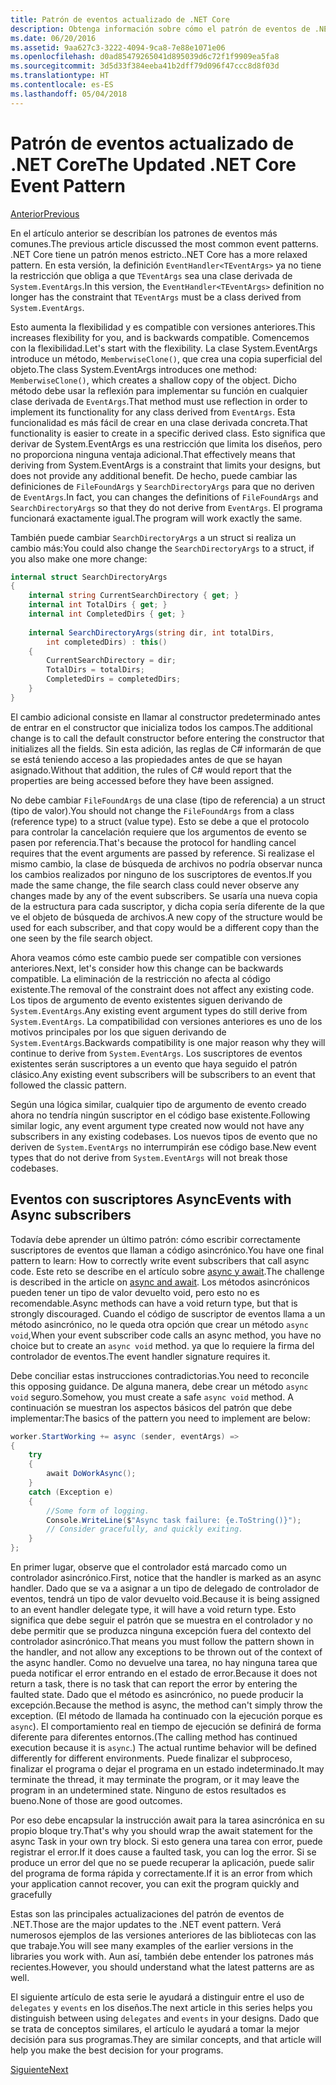 ```yaml
---
title: Patrón de eventos actualizado de .NET Core
description: Obtenga información sobre cómo el patrón de eventos de .NET Core permite la flexibilidad con la compatibilidad con versiones anteriores y cómo implementar un procesamiento de eventos seguro con suscriptores asincrónicos.
ms.date: 06/20/2016
ms.assetid: 9aa627c3-3222-4094-9ca8-7e88e1071e06
ms.openlocfilehash: d0ad85479265041d895039d6c72f1f9909ea5fa8
ms.sourcegitcommit: 3d5d33f384eeba41b2dff79d096f47ccc8d8f03d
ms.translationtype: HT
ms.contentlocale: es-ES
ms.lasthandoff: 05/04/2018
---
```

# <a name="the-updated-net-core-event-pattern"></a><span data-ttu-id="8427c-103">Patrón de eventos actualizado de .NET Core</span><span class="sxs-lookup"><span data-stu-id="8427c-103">The Updated .NET Core Event Pattern</span></span>

[<span data-ttu-id="8427c-104">Anterior</span><span class="sxs-lookup"><span data-stu-id="8427c-104">Previous</span></span>](event-pattern.md)

<span data-ttu-id="8427c-105">En el artículo anterior se describían los patrones de eventos más comunes.</span><span class="sxs-lookup"><span data-stu-id="8427c-105">The previous article discussed the most common event patterns.</span></span> <span data-ttu-id="8427c-106">.NET Core tiene un patrón menos estricto.</span><span class="sxs-lookup"><span data-stu-id="8427c-106">.NET Core has a more relaxed pattern.</span></span> <span data-ttu-id="8427c-107">En esta versión, la definición `EventHandler<TEventArgs>` ya no tiene la restricción que obliga a que `TEventArgs` sea una clase derivada de `System.EventArgs`.</span><span class="sxs-lookup"><span data-stu-id="8427c-107">In this version, the `EventHandler<TEventArgs>` definition no longer has the constraint that `TEventArgs` must be a class derived from `System.EventArgs`.</span></span>

<span data-ttu-id="8427c-108">Esto aumenta la flexibilidad y es compatible con versiones anteriores.</span><span class="sxs-lookup"><span data-stu-id="8427c-108">This increases flexibility for you, and is backwards compatible.</span></span> <span data-ttu-id="8427c-109">Comencemos con la flexibilidad.</span><span class="sxs-lookup"><span data-stu-id="8427c-109">Let's start with the flexibility.</span></span> <span data-ttu-id="8427c-110">La clase System.EventArgs introduce un método, `MemberwiseClone()`, que crea una copia superficial del objeto.</span><span class="sxs-lookup"><span data-stu-id="8427c-110">The class System.EventArgs introduces one method: `MemberwiseClone()`, which creates a shallow copy of the object.</span></span>
<span data-ttu-id="8427c-111">Dicho método debe usar la reflexión para implementar su función en cualquier clase derivada de `EventArgs`.</span><span class="sxs-lookup"><span data-stu-id="8427c-111">That method must use reflection in order to implement its functionality for any class derived from `EventArgs`.</span></span> <span data-ttu-id="8427c-112">Esta funcionalidad es más fácil de crear en una clase derivada concreta.</span><span class="sxs-lookup"><span data-stu-id="8427c-112">That functionality is easier to create in a specific derived class.</span></span> <span data-ttu-id="8427c-113">Esto significa que derivar de System.EventArgs es una restricción que limita los diseños, pero no proporciona ninguna ventaja adicional.</span><span class="sxs-lookup"><span data-stu-id="8427c-113">That effectively means that deriving from System.EventArgs is a constraint that limits your designs, but does not provide any additional benefit.</span></span>
<span data-ttu-id="8427c-114">De hecho, puede cambiar las definiciones de `FileFoundArgs` y `SearchDirectoryArgs` para que no deriven de `EventArgs`.</span><span class="sxs-lookup"><span data-stu-id="8427c-114">In fact, you can changes the definitions of `FileFoundArgs` and `SearchDirectoryArgs` so that they do not derive from `EventArgs`.</span></span>
<span data-ttu-id="8427c-115">El programa funcionará exactamente igual.</span><span class="sxs-lookup"><span data-stu-id="8427c-115">The program will work exactly the same.</span></span>

<span data-ttu-id="8427c-116">También puede cambiar `SearchDirectoryArgs` a un struct si realiza un cambio más:</span><span class="sxs-lookup"><span data-stu-id="8427c-116">You could also change the `SearchDirectoryArgs` to a struct, if you also make one more change:</span></span>

```csharp  
internal struct SearchDirectoryArgs  
{  
    internal string CurrentSearchDirectory { get; }  
    internal int TotalDirs { get; }  
    internal int CompletedDirs { get; }  
    
    internal SearchDirectoryArgs(string dir, int totalDirs, 
        int completedDirs) : this()  
    {  
        CurrentSearchDirectory = dir;  
        TotalDirs = totalDirs;  
        CompletedDirs = completedDirs;  
    }  
}  
```   

<span data-ttu-id="8427c-117">El cambio adicional consiste en llamar al constructor predeterminado antes de entrar en el constructor que inicializa todos los campos.</span><span class="sxs-lookup"><span data-stu-id="8427c-117">The additional change is to call the default constructor before entering the constructor that initializes all the fields.</span></span> <span data-ttu-id="8427c-118">Sin esta adición, las reglas de C# informarán de que se está teniendo acceso a las propiedades antes de que se hayan asignado.</span><span class="sxs-lookup"><span data-stu-id="8427c-118">Without that addition, the rules of C# would report that the properties are being accessed before they have been assigned.</span></span>

<span data-ttu-id="8427c-119">No debe cambiar `FileFoundArgs` de una clase (tipo de referencia) a un struct (tipo de valor).</span><span class="sxs-lookup"><span data-stu-id="8427c-119">You should not change the `FileFoundArgs` from a class (reference type) to a struct (value type).</span></span> <span data-ttu-id="8427c-120">Esto se debe a que el protocolo para controlar la cancelación requiere que los argumentos de evento se pasen por referencia.</span><span class="sxs-lookup"><span data-stu-id="8427c-120">That's because the protocol for handling cancel requires that the event arguments are passed by reference.</span></span> <span data-ttu-id="8427c-121">Si realizase el mismo cambio, la clase de búsqueda de archivos no podría observar nunca los cambios realizados por ninguno de los suscriptores de eventos.</span><span class="sxs-lookup"><span data-stu-id="8427c-121">If you made the same change, the file search class could never observe any changes made by any of the event subscribers.</span></span> <span data-ttu-id="8427c-122">Se usaría una nueva copia de la estructura para cada suscriptor, y dicha copia sería diferente de la que ve el objeto de búsqueda de archivos.</span><span class="sxs-lookup"><span data-stu-id="8427c-122">A new copy of the structure would be used for each subscriber, and that copy would be a different copy than the one seen by the file search object.</span></span>

<span data-ttu-id="8427c-123">Ahora veamos cómo este cambio puede ser compatible con versiones anteriores.</span><span class="sxs-lookup"><span data-stu-id="8427c-123">Next, let's consider how this change can be backwards compatible.</span></span>
<span data-ttu-id="8427c-124">La eliminación de la restricción no afecta al código existente.</span><span class="sxs-lookup"><span data-stu-id="8427c-124">The removal of the constraint does not affect any existing code.</span></span> <span data-ttu-id="8427c-125">Los tipos de argumento de evento existentes siguen derivando de `System.EventArgs`.</span><span class="sxs-lookup"><span data-stu-id="8427c-125">Any existing event argument types do still derive from `System.EventArgs`.</span></span>
<span data-ttu-id="8427c-126">La compatibilidad con versiones anteriores es uno de los motivos principales por los que siguen derivando de `System.EventArgs`.</span><span class="sxs-lookup"><span data-stu-id="8427c-126">Backwards compatibility is one major reason why they will continue to derive from `System.EventArgs`.</span></span> <span data-ttu-id="8427c-127">Los suscriptores de eventos existentes serán suscriptores a un evento que haya seguido el patrón clásico.</span><span class="sxs-lookup"><span data-stu-id="8427c-127">Any existing event subscribers will be subscribers to an event that followed the classic pattern.</span></span>

<span data-ttu-id="8427c-128">Según una lógica similar, cualquier tipo de argumento de evento creado ahora no tendría ningún suscriptor en el código base existente.</span><span class="sxs-lookup"><span data-stu-id="8427c-128">Following similar logic, any event argument type created now would not have any subscribers in any existing codebases.</span></span> <span data-ttu-id="8427c-129">Los nuevos tipos de evento que no deriven de `System.EventArgs` no interrumpirán ese código base.</span><span class="sxs-lookup"><span data-stu-id="8427c-129">New event types that do not derive from `System.EventArgs` will not break those codebases.</span></span>

## <a name="events-with-async-subscribers"></a><span data-ttu-id="8427c-130">Eventos con suscriptores Async</span><span class="sxs-lookup"><span data-stu-id="8427c-130">Events with Async subscribers</span></span>

<span data-ttu-id="8427c-131">Todavía debe aprender un último patrón: cómo escribir correctamente suscriptores de eventos que llaman a código asincrónico.</span><span class="sxs-lookup"><span data-stu-id="8427c-131">You have one final pattern to learn: How to correctly write event subscribers that call async code.</span></span> <span data-ttu-id="8427c-132">Este reto se describe en el artículo sobre [async y await](async.md).</span><span class="sxs-lookup"><span data-stu-id="8427c-132">The challenge is described in the article on [async and await](async.md).</span></span> <span data-ttu-id="8427c-133">Los métodos asincrónicos pueden tener un tipo de valor devuelto void, pero esto no es recomendable.</span><span class="sxs-lookup"><span data-stu-id="8427c-133">Async methods can have a void return type, but that is strongly discouraged.</span></span> <span data-ttu-id="8427c-134">Cuando el código de suscriptor de eventos llama a un método asincrónico, no le queda otra opción que crear un método `async void`,</span><span class="sxs-lookup"><span data-stu-id="8427c-134">When your event subscriber code calls an async method, you have no choice but to create an `async void` method.</span></span> <span data-ttu-id="8427c-135">ya que lo requiere la firma del controlador de eventos.</span><span class="sxs-lookup"><span data-stu-id="8427c-135">The event handler signature requires it.</span></span>

<span data-ttu-id="8427c-136">Debe conciliar estas instrucciones contradictorias.</span><span class="sxs-lookup"><span data-stu-id="8427c-136">You need to reconcile this opposing guidance.</span></span> <span data-ttu-id="8427c-137">De alguna manera, debe crear un método `async void` seguro.</span><span class="sxs-lookup"><span data-stu-id="8427c-137">Somehow, you must create a safe `async void` method.</span></span> <span data-ttu-id="8427c-138">A continuación se muestran los aspectos básicos del patrón que debe implementar:</span><span class="sxs-lookup"><span data-stu-id="8427c-138">The basics of the pattern you need to implement are below:</span></span>

```csharp
worker.StartWorking += async (sender, eventArgs) =>
{
    try 
    {
        await DoWorkAsync();
    }
    catch (Exception e)
    {
        //Some form of logging.
        Console.WriteLine($"Async task failure: {e.ToString()}");
        // Consider gracefully, and quickly exiting.
    }
};
```

<span data-ttu-id="8427c-139">En primer lugar, observe que el controlador está marcado como un controlador asincrónico.</span><span class="sxs-lookup"><span data-stu-id="8427c-139">First, notice that the handler is marked as an async handler.</span></span> <span data-ttu-id="8427c-140">Dado que se va a asignar a un tipo de delegado de controlador de eventos, tendrá un tipo de valor devuelto void.</span><span class="sxs-lookup"><span data-stu-id="8427c-140">Because it is being assigned to an event handler delegate type, it will have a void return type.</span></span> <span data-ttu-id="8427c-141">Esto significa que debe seguir el patrón que se muestra en el controlador y no debe permitir que se produzca ninguna excepción fuera del contexto del controlador asincrónico.</span><span class="sxs-lookup"><span data-stu-id="8427c-141">That means you must follow the pattern shown in the handler, and not allow any exceptions to be thrown out of the context of the async handler.</span></span> <span data-ttu-id="8427c-142">Como no devuelve una tarea, no hay ninguna tarea que pueda notificar el error entrando en el estado de error.</span><span class="sxs-lookup"><span data-stu-id="8427c-142">Because it does not return a task, there is no task that can report the error by entering the faulted state.</span></span> <span data-ttu-id="8427c-143">Dado que el método es asincrónico, no puede producir la excepción.</span><span class="sxs-lookup"><span data-stu-id="8427c-143">Because the method is async, the method can't simply throw the exception.</span></span> <span data-ttu-id="8427c-144">(El método de llamada ha continuado con la ejecución porque es `async`). El comportamiento real en tiempo de ejecución se definirá de forma diferente para diferentes entornos.</span><span class="sxs-lookup"><span data-stu-id="8427c-144">(The calling method has continued execution because it is `async`.) The actual runtime behavior will be defined differently for different environments.</span></span> <span data-ttu-id="8427c-145">Puede finalizar el subproceso, finalizar el programa o dejar el programa en un estado indeterminado.</span><span class="sxs-lookup"><span data-stu-id="8427c-145">It may terminate the thread, it may terminate the program, or it may leave the program in an undetermined state.</span></span> <span data-ttu-id="8427c-146">Ninguno de estos resultados es bueno.</span><span class="sxs-lookup"><span data-stu-id="8427c-146">None of those are good outcomes.</span></span>

<span data-ttu-id="8427c-147">Por eso debe encapsular la instrucción await para la tarea asincrónica en su propio bloque try.</span><span class="sxs-lookup"><span data-stu-id="8427c-147">That's why you should wrap the await statement for the async Task in your own try block.</span></span> <span data-ttu-id="8427c-148">Si esto genera una tarea con error, puede registrar el error.</span><span class="sxs-lookup"><span data-stu-id="8427c-148">If it does cause a faulted task, you can log the error.</span></span> <span data-ttu-id="8427c-149">Si se produce un error del que no se puede recuperar la aplicación, puede salir del programa de forma rápida y correctamente.</span><span class="sxs-lookup"><span data-stu-id="8427c-149">If it is an error from which your application cannot recover, you can exit the program quickly and gracefully</span></span>

<span data-ttu-id="8427c-150">Estas son las principales actualizaciones del patrón de eventos de .NET.</span><span class="sxs-lookup"><span data-stu-id="8427c-150">Those are the major updates to the .NET event pattern.</span></span> <span data-ttu-id="8427c-151">Verá numerosos ejemplos de las versiones anteriores de las bibliotecas con las que trabaje.</span><span class="sxs-lookup"><span data-stu-id="8427c-151">You will see many examples of the earlier versions in the libraries you work with.</span></span> <span data-ttu-id="8427c-152">Aun así, también debe entender los patrones más recientes.</span><span class="sxs-lookup"><span data-stu-id="8427c-152">However, you should understand what the latest patterns are as well.</span></span>

<span data-ttu-id="8427c-153">El siguiente artículo de esta serie le ayudará a distinguir entre el uso de `delegates` y `events` en los diseños.</span><span class="sxs-lookup"><span data-stu-id="8427c-153">The next article in this series helps you distinguish between using `delegates` and `events` in your designs.</span></span> <span data-ttu-id="8427c-154">Dado que se trata de conceptos similares, el artículo le ayudará a tomar la mejor decisión para sus programas.</span><span class="sxs-lookup"><span data-stu-id="8427c-154">They are similar concepts, and that article will help you make the best decision for your programs.</span></span>

[<span data-ttu-id="8427c-155">Siguiente</span><span class="sxs-lookup"><span data-stu-id="8427c-155">Next</span></span>](distinguish-delegates-events.md)
